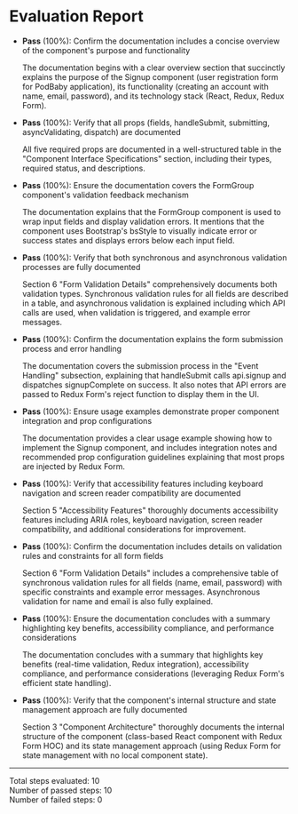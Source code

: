 # Evaluation Report

- **Pass** (100%): Confirm the documentation includes a concise overview of the component's purpose and functionality
  
  The documentation begins with a clear overview section that succinctly explains the purpose of the Signup component (user registration form for PodBaby application), its functionality (creating an account with name, email, password), and its technology stack (React, Redux, Redux Form).

- **Pass** (100%): Verify that all props (fields, handleSubmit, submitting, asyncValidating, dispatch) are documented

  All five required props are documented in a well-structured table in the "Component Interface Specifications" section, including their types, required status, and descriptions.

- **Pass** (100%): Ensure the documentation covers the FormGroup component's validation feedback mechanism

  The documentation explains that the FormGroup component is used to wrap input fields and display validation errors. It mentions that the component uses Bootstrap's bsStyle to visually indicate error or success states and displays errors below each input field.

- **Pass** (100%): Verify that both synchronous and asynchronous validation processes are fully documented

  Section 6 "Form Validation Details" comprehensively documents both validation types. Synchronous validation rules for all fields are described in a table, and asynchronous validation is explained including which API calls are used, when validation is triggered, and example error messages.

- **Pass** (100%): Confirm the documentation explains the form submission process and error handling

  The documentation covers the submission process in the "Event Handling" subsection, explaining that handleSubmit calls api.signup and dispatches signupComplete on success. It also notes that API errors are passed to Redux Form's reject function to display them in the UI.

- **Pass** (100%): Ensure usage examples demonstrate proper component integration and prop configurations

  The documentation provides a clear usage example showing how to implement the Signup component, and includes integration notes and recommended prop configuration guidelines explaining that most props are injected by Redux Form.

- **Pass** (100%): Verify that accessibility features including keyboard navigation and screen reader compatibility are documented

  Section 5 "Accessibility Features" thoroughly documents accessibility features including ARIA roles, keyboard navigation, screen reader compatibility, and additional considerations for improvement.

- **Pass** (100%): Confirm the documentation includes details on validation rules and constraints for all form fields

  Section 6 "Form Validation Details" includes a comprehensive table of synchronous validation rules for all fields (name, email, password) with specific constraints and example error messages. Asynchronous validation for name and email is also fully explained.

- **Pass** (100%): Ensure the documentation concludes with a summary highlighting key benefits, accessibility compliance, and performance considerations

  The documentation concludes with a summary that highlights key benefits (real-time validation, Redux integration), accessibility compliance, and performance considerations (leveraging Redux Form's efficient state handling).

- **Pass** (100%): Verify that the component's internal structure and state management approach are fully documented

  Section 3 "Component Architecture" thoroughly documents the internal structure of the component (class-based React component with Redux Form HOC) and its state management approach (using Redux Form for state management with no local component state).

---

Total steps evaluated: 10  
Number of passed steps: 10  
Number of failed steps: 0